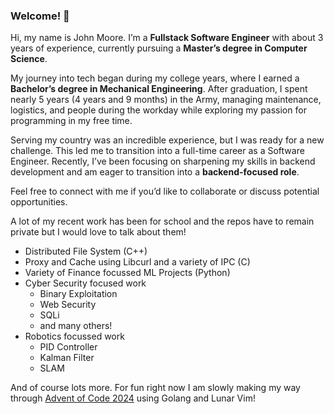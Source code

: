 ### Welcome! 👋

Hi, my name is John Moore. I’m a **Fullstack Software Engineer** with about 3 years of experience, currently pursuing a **Master’s degree in Computer Science**.

My journey into tech began during my college years, where I earned a **Bachelor’s degree in Mechanical Engineering**. After graduation, I spent nearly 5 years (4 years and 9 months) in the Army, managing maintenance, logistics, and people during the workday while exploring my passion for programming in my free time.

Serving my country was an incredible experience, but I was ready for a new challenge. This led me to transition into a full-time career as a Software Engineer. Recently, I’ve been focusing on sharpening my skills in backend development and am eager to transition into a **backend-focused role**.

Feel free to connect with me if you’d like to collaborate or discuss potential opportunities.

A lot of my recent work has been for school and the repos have to remain private but I would love to talk about them!

- Distributed File System (C++)
- Proxy and Cache using Libcurl and a variety of IPC (C)
- Variety of Finance focussed ML Projects (Python)
- Cyber Security focused work
  - Binary Exploitation
  - Web Security
  - SQLi
  - and many others!
- Robotics focussed work
  - PID Controller
  - Kalman Filter
  - SLAM

And of course lots more. For fun right now I am slowly making my way through [Advent of Code 2024](https://github.com/JMoooore/advent-of-code-2024) using Golang and Lunar Vim! 
